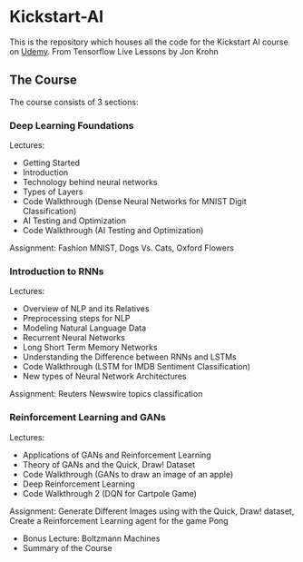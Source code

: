 # Kickstart-AI
This is the repository which houses all the code for the Kickstart AI course on [Udemy](https://udemy.com/kickstart-ai). From Tensorflow Live Lessons by Jon Krohn

## The Course

The course consists of 3 sections:

### Deep Learning Foundations

Lectures:
* Getting Started
* Introduction
* Technology behind neural networks
* Types of Layers
* Code Walkthrough (Dense Neural Networks for MNIST Digit Classification)
* AI Testing and Optimization
* Code Walkthrough (AI Testing and Optimization)

Assignment: Fashion MNIST, Dogs Vs. Cats, Oxford Flowers

### Introduction to RNNs

Lectures:
* Overview of NLP and its Relatives
* Preprocessing steps for NLP
* Modeling Natural Language Data
* Recurrent Neural Networks
* Long Short Term Memory Networks
* Understanding the Difference between RNNs and LSTMs
* Code Walkthrough (LSTM for IMDB Sentiment Classification)
* New types of Neural Network Architectures

Assignment: Reuters Newswire topics classification

### Reinforcement Learning and GANs

Lectures:
* Applications of GANs and Reinforcement Learning
* Theory of GANs and the Quick, Draw! Dataset
* Code Walkthrough (GANs to draw an image of an apple)
* Deep Reinforcement Learning
* Code Walkthrough 2 (DQN for Cartpole Game)

Assignment: Generate Different Images using with the Quick, Draw! dataset, Create a Reinforcement Learning agent for the game Pong

* Bonus Lecture: Boltzmann Machines
* Summary of the Course
